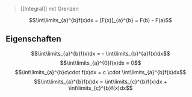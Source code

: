 > [[Integral]] mit Grenzen

$$\int\limits_{a}^{b}f(x)dx = [F(x)]_{a}^{b} = F(b) - F(a)$$

## Eigenschaften
$$\int\limits_{a}^{b}f(x)dx = - \int\limits_{b}^{a}f(x)dx$$
$$\int\limits_{a}^{0}f(x)dx = 0$$
$$\int\limits_{a}^{b}c\cdot f(x)dx = c \cdot \int\limits_{a}^{b}f(x)dx$$
$$\int\limits_{a}^{b}f(x)dx = \int\limits_{c}^{b}f(x)dx + \int\limits_{c}^{b}f(x)dx$$